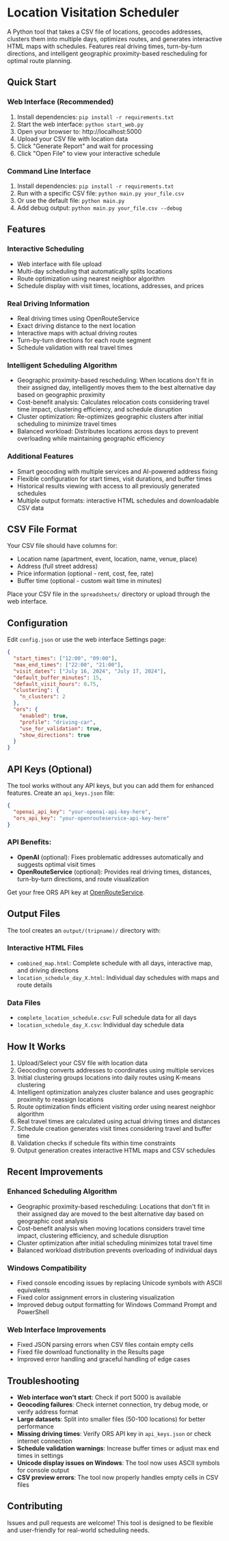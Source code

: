 # Location Visitation Scheduler

A Python tool that takes a CSV file of locations, geocodes addresses, clusters them into multiple days, optimizes routes, and generates interactive HTML maps with schedules. Features real driving times, turn-by-turn directions, and intelligent geographic proximity-based rescheduling for optimal route planning.

## Quick Start

### Web Interface (Recommended)
1. Install dependencies: `pip install -r requirements.txt`
2. Start the web interface: `python start_web.py`
3. Open your browser to: http://localhost:5000
4. Upload your CSV file with location data
5. Click "Generate Report" and wait for processing
6. Click "Open File" to view your interactive schedule

### Command Line Interface
1. Install dependencies: `pip install -r requirements.txt`
2. Run with a specific CSV file: `python main.py your_file.csv`
3. Or use the default file: `python main.py`
4. Add debug output: `python main.py your_file.csv --debug`

## Features

### Interactive Scheduling
- Web interface with file upload
- Multi-day scheduling that automatically splits locations
- Route optimization using nearest neighbor algorithm
- Schedule display with visit times, locations, addresses, and prices

### Real Driving Information
- Real driving times using OpenRouteService
- Exact driving distance to the next location
- Interactive maps with actual driving routes
- Turn-by-turn directions for each route segment
- Schedule validation with real travel times

### Intelligent Scheduling Algorithm
- Geographic proximity-based rescheduling: When locations don't fit in their assigned day, intelligently moves them to the best alternative day based on geographic proximity
- Cost-benefit analysis: Calculates relocation costs considering travel time impact, clustering efficiency, and schedule disruption
- Cluster optimization: Re-optimizes geographic clusters after initial scheduling to minimize travel times
- Balanced workload: Distributes locations across days to prevent overloading while maintaining geographic efficiency

### Additional Features
- Smart geocoding with multiple services and AI-powered address fixing
- Flexible configuration for start times, visit durations, and buffer times
- Historical results viewing with access to all previously generated schedules
- Multiple output formats: interactive HTML schedules and downloadable CSV data

## CSV File Format

Your CSV file should have columns for:
- Location name (apartment, event, location, name, venue, place)
- Address (full street address)
- Price information (optional - rent, cost, fee, rate)
- Buffer time (optional - custom wait time in minutes)

Place your CSV file in the `spreadsheets/` directory or upload through the web interface.

## Configuration

Edit `config.json` or use the web interface Settings page:

```json
{
  "start_times": ["12:00", "09:00"],
  "max_end_times": ["22:00", "21:00"],
  "visit_dates": ["July 16, 2024", "July 17, 2024"],
  "default_buffer_minutes": 15,
  "default_visit_hours": 0.75,
  "clustering": {
    "n_clusters": 2
  },
  "ors": {
    "enabled": true,
    "profile": "driving-car",
    "use_for_validation": true,
    "show_directions": true
  }
}
```

## API Keys (Optional)

The tool works without any API keys, but you can add them for enhanced features. Create an `api_keys.json` file:

```json
{
  "openai_api_key": "your-openai-api-key-here",
  "ors_api_key": "your-openrouteservice-api-key-here"
}
```

### API Benefits:
- **OpenAI** (optional): Fixes problematic addresses automatically and suggests optimal visit times
- **OpenRouteService** (optional): Provides real driving times, distances, turn-by-turn directions, and route visualization

Get your free ORS API key at [OpenRouteService](https://openrouteservice.org/).

## Output Files

The tool creates an `output/(tripname)/` directory with:

### Interactive HTML Files
- `combined_map.html`: Complete schedule with all days, interactive map, and driving directions
- `location_schedule_day_X.html`: Individual day schedules with maps and route details

### Data Files
- `complete_location_schedule.csv`: Full schedule data for all days
- `location_schedule_day_X.csv`: Individual day schedule data

## How It Works

1. Upload/Select your CSV file with location data
2. Geocoding converts addresses to coordinates using multiple services
3. Initial clustering groups locations into daily routes using K-means clustering
4. Intelligent optimization analyzes cluster balance and uses geographic proximity to reassign locations
5. Route optimization finds efficient visiting order using nearest neighbor algorithm
6. Real travel times are calculated using actual driving times and distances
7. Schedule creation generates visit times considering travel and buffer time
8. Validation checks if schedule fits within time constraints
9. Output generation creates interactive HTML maps and CSV schedules

## Recent Improvements

### Enhanced Scheduling Algorithm
- Geographic proximity-based rescheduling: Locations that don't fit in their assigned day are moved to the best alternative day based on geographic cost analysis
- Cost-benefit analysis when moving locations considers travel time impact, clustering efficiency, and schedule disruption
- Cluster optimization after initial scheduling minimizes total travel time
- Balanced workload distribution prevents overloading of individual days

### Windows Compatibility
- Fixed console encoding issues by replacing Unicode symbols with ASCII equivalents
- Fixed color assignment errors in clustering visualization
- Improved debug output formatting for Windows Command Prompt and PowerShell

### Web Interface Improvements
- Fixed JSON parsing errors when CSV files contain empty cells
- Fixed file download functionality in the Results page
- Improved error handling and graceful handling of edge cases

## Troubleshooting

- **Web interface won't start**: Check if port 5000 is available
- **Geocoding failures**: Check internet connection, try debug mode, or verify address format
- **Large datasets**: Split into smaller files (50-100 locations) for better performance
- **Missing driving times**: Verify ORS API key in `api_keys.json` or check internet connection
- **Schedule validation warnings**: Increase buffer times or adjust max end times in settings
- **Unicode display issues on Windows**: The tool now uses ASCII symbols for console output
- **CSV preview errors**: The tool now properly handles empty cells in CSV files

## Contributing

Issues and pull requests are welcome! This tool is designed to be flexible and user-friendly for real-world scheduling needs. 